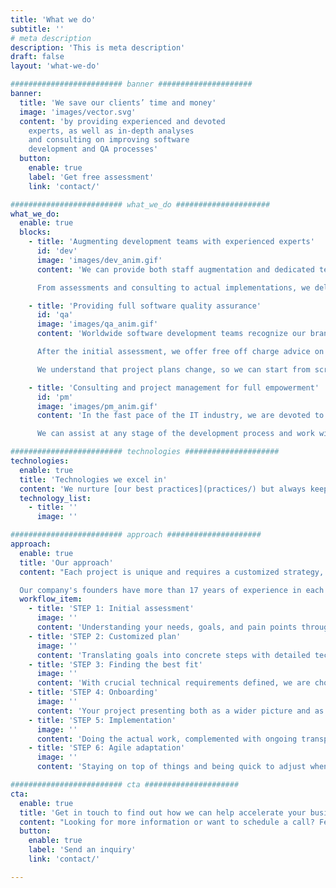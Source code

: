 ```yaml
---
title: 'What we do'
subtitle: ''
# meta description
description: 'This is meta description'
draft: false
layout: 'what-we-do'

######################### banner #####################
banner:
  title: 'We save our clients’ time and money'
  image: 'images/vector.svg'
  content: 'by providing experienced and devoted
    experts, as well as in-depth analyses
    and consulting on improving software
    development and QA processes'
  button:
    enable: true
    label: 'Get free assessment'
    link: 'contact/'

######################### what_we_do #####################
what_we_do:
  enable: true
  blocks:
    - title: 'Augmenting development teams with experienced experts'
      id: 'dev'
      image: 'images/dev_anim.gif'
      content: 'We can provide both staff augmentation and dedicated teams, depending on your needs. Our competent and reliable frontend and backend developers can help your ideas come to life and create top quality web solutions. Our DevOps engineers are experienced in providing a set of flexible services designed to enable you to build and deliver products faster and more reliably.

      From assessments and consulting to actual implementations, we deliver the most powerful development solutions.'

    - title: 'Providing full software quality assurance'
      id: 'qa'
      image: 'images/qa_anim.gif'
      content: 'Worldwide software development teams recognize our brand, [WeDoQA](https://www.wedoqa.com), as a reputable international supplier of QA services. Our experience with a variety of technologies guarantees that you have access to the finest options for any type of project.

      After the initial assessment, we offer free off charge advice on the best way to incorporate QA into your development process. With our dedication to clear communication, we know the questions to ask to hit the ground running. Service packages vary per client’s needs, from manual and automated quality assurance, QA lead, project consulting to full project management.

      We understand that project plans change, so we can start from scratch or jump in when you hit a rough patch.'

    - title: 'Consulting and project management for full empowerment'
      id: 'pm'
      image: 'images/pm_anim.gif'
      content: 'In the fast pace of the IT industry, we are devoted to helping our clients use their resources as efficiently as possible. Quality is our top priority, not just the quality of the end product but also the quality of the entire process and collaboration. We are passionate about making your ideas come to life while taking the business side of the project into account too.

      We can assist at any stage of the development process and work with your team within any type of project management methodology including Agile, Scrum, Kanban, and traditional.'

######################### technologies #####################
technologies:
  enable: true
  title: 'Technologies we excel in'
  content: 'We nurture [our best practices](practices/) but always keep up with the newest technologies.'
  technology_list:
    - title: ''
      image: ''

######################### approach #####################
approach:
  enable: true
  title: 'Our approach'
  content: "Each project is unique and requires a customized strategy, but what guides us through every communication and relationship is our in-depth domain experience, thoroughness in everything we do, transparency, and taking the human aspect into account. These are just a few of the [values](values/) we uphold and live by every day.

  Our company's founders have more than 17 years of experience in each stage of the development and testing processes and are proficient in the procedures themselves. They are the ones who go through all the motions of an initial meeting, assessment, planning, and choosing the perfect team for you."
  workflow_item:
    - title: 'STEP 1: Initial assessment'
      image: ''
      content: 'Understanding your needs, goals, and pain points through a detailed interview and in-depth research'
    - title: 'STEP 2: Customized plan'
      image: ''
      content: 'Translating goals into concrete steps with detailed technical specifications, based on our expertise'
    - title: 'STEP 3: Finding the best fit'
      image: ''
      content: 'With crucial technical requirements defined, we are choosing the most suitable talent for your project'
    - title: 'STEP 4: Onboarding'
      image: ''
      content: 'Your project presenting both as a wider picture and as the specific tasks that will be performed'
    - title: 'STEP 5: Implementation'
      image: ''
      content: 'Doing the actual work, complemented with ongoing transparent communication and regular reporting'
    - title: 'STEP 6: Agile adaptation'
      image: ''
      content: 'Staying on top of things and being quick to adjust when plans change, whether it is about the requirements or the team structure'

######################### cta #####################
cta:
  enable: true
  title: 'Get in touch to find out how we can help accelerate your business growth'
  content: "Looking for more information or want to schedule a call? Feel free to contact us, and we will follow up with you as soon as possible."
  button:
    enable: true
    label: 'Send an inquiry'
    link: 'contact/'

---
```

